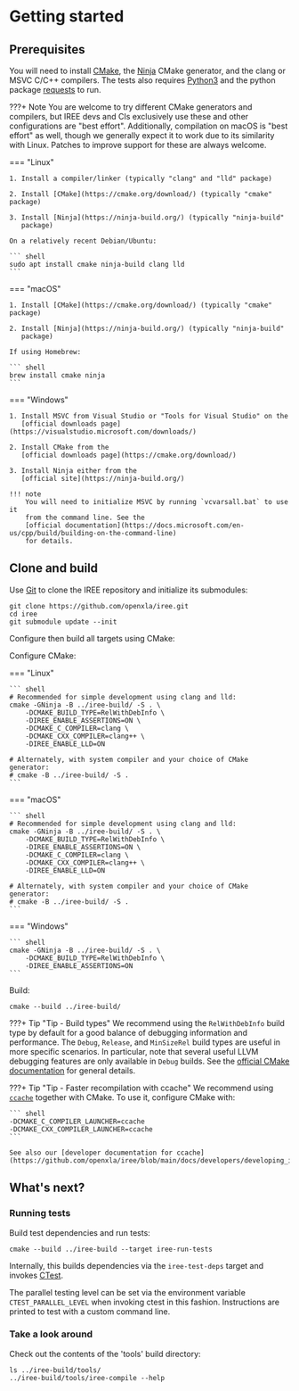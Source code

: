 # Getting started

## Prerequisites

You will need to install [CMake](https://cmake.org/), the
[Ninja](https://ninja-build.org/) CMake generator, and the clang or MSVC C/C++
compilers. The tests also requires [Python3](https://www.python.org/) and the
python package [requests](https://requests.readthedocs.io/en/latest/) to run.

???+ Note
    You are welcome to try different CMake generators and compilers, but IREE
    devs and CIs exclusively use these and other configurations are "best
    effort". Additionally, compilation on macOS is "best effort" as well, though
    we generally expect it to work due to its similarity with Linux. Patches to
    improve support for these are always welcome.

=== "Linux"

    1. Install a compiler/linker (typically "clang" and "lld" package)

    2. Install [CMake](https://cmake.org/download/) (typically "cmake" package)

    3. Install [Ninja](https://ninja-build.org/) (typically "ninja-build"
       package)

    On a relatively recent Debian/Ubuntu:

    ``` shell
    sudo apt install cmake ninja-build clang lld
    ```

=== "macOS"

    1. Install [CMake](https://cmake.org/download/) (typically "cmake" package)

    2. Install [Ninja](https://ninja-build.org/) (typically "ninja-build"
       package)

    If using Homebrew:

    ``` shell
    brew install cmake ninja
    ```

=== "Windows"

    1. Install MSVC from Visual Studio or "Tools for Visual Studio" on the
       [official downloads page](https://visualstudio.microsoft.com/downloads/)

    2. Install CMake from the
       [official downloads page](https://cmake.org/download/)

    3. Install Ninja either from the
       [official site](https://ninja-build.org/)

    !!! note
        You will need to initialize MSVC by running `vcvarsall.bat` to use it
        from the command line. See the
        [official documentation](https://docs.microsoft.com/en-us/cpp/build/building-on-the-command-line)
        for details.

## Clone and build

Use [Git](https://git-scm.com/) to clone the IREE repository and initialize its
submodules:

``` shell
git clone https://github.com/openxla/iree.git
cd iree
git submodule update --init
```

Configure then build all targets using CMake:

Configure CMake:

=== "Linux"

    ``` shell
    # Recommended for simple development using clang and lld:
    cmake -GNinja -B ../iree-build/ -S . \
        -DCMAKE_BUILD_TYPE=RelWithDebInfo \
        -DIREE_ENABLE_ASSERTIONS=ON \
        -DCMAKE_C_COMPILER=clang \
        -DCMAKE_CXX_COMPILER=clang++ \
        -DIREE_ENABLE_LLD=ON

    # Alternately, with system compiler and your choice of CMake generator:
    # cmake -B ../iree-build/ -S .
    ```

=== "macOS"

    ``` shell
    # Recommended for simple development using clang and lld:
    cmake -GNinja -B ../iree-build/ -S . \
        -DCMAKE_BUILD_TYPE=RelWithDebInfo \
        -DIREE_ENABLE_ASSERTIONS=ON \
        -DCMAKE_C_COMPILER=clang \
        -DCMAKE_CXX_COMPILER=clang++ \
        -DIREE_ENABLE_LLD=ON

    # Alternately, with system compiler and your choice of CMake generator:
    # cmake -B ../iree-build/ -S .
    ```

=== "Windows"

    ``` shell
    cmake -GNinja -B ../iree-build/ -S . \
        -DCMAKE_BUILD_TYPE=RelWithDebInfo \
        -DIREE_ENABLE_ASSERTIONS=ON
    ```

Build:

``` shell
cmake --build ../iree-build/
```

???+ Tip "Tip - Build types"
    We recommend using the `RelWithDebInfo` build type by default for a good
    balance of debugging information and performance. The `Debug`, `Release`,
    and `MinSizeRel` build types are useful in more specific scenarios.
    In particular, note that several useful LLVM debugging features are only
    available in `Debug` builds. See the
    [official CMake documentation](https://cmake.org/cmake/help/latest/variable/CMAKE_BUILD_TYPE.html)
    for general details.

???+ Tip "Tip - Faster recompilation with ccache"
    We recommend using [`ccache`](https://ccache.dev/) together with CMake. To
    use it, configure CMake with:

    ``` shell
    -DCMAKE_C_COMPILER_LAUNCHER=ccache
    -DCMAKE_CXX_COMPILER_LAUNCHER=ccache
    ```

    See also our [developer documentation for ccache](https://github.com/openxla/iree/blob/main/docs/developers/developing_iree/ccache.md).

## What's next?

<!-- TODO(scotttodd): "at this point you can..." -->

### Running tests

Build test dependencies and run tests:

``` shell
cmake --build ../iree-build --target iree-run-tests
```

Internally, this builds dependencies via the `iree-test-deps` target and
invokes [CTest](https://gitlab.kitware.com/cmake/community/-/wikis/doc/ctest/Testing-With-CTest).

The parallel testing level can be set via the environment variable
`CTEST_PARALLEL_LEVEL` when invoking ctest in this fashion. Instructions
are printed to test with a custom command line.

### Take a look around

Check out the contents of the 'tools' build directory:

``` shell
ls ../iree-build/tools/
../iree-build/tools/iree-compile --help
```

<!-- TODO(scotttodd): troubleshooting section? link to github issues? -->
